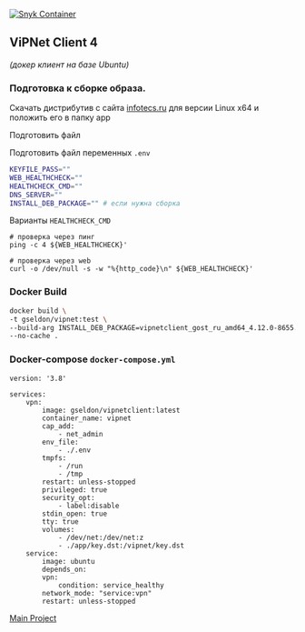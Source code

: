 [![Snyk Container](https://github.com/gseldon/vipnet-client-docker/actions/workflows/snyk-container.yml/badge.svg)](https://github.com/gseldon/vipnet-client-docker/actions/workflows/snyk-container.yml)
## ViPNet Client 4 
_(докер клиент на базе Ubuntu)_

### Подготовка к сборке образа.

Скачать дистрибутив с сайта [infotecs.ru](https://infotecs.ru/downloads/all/vipnet-client-4u.html) для версии Linux x64 и положить его в папку app

Подготовить файл 

Подготовить файл переменных ```.env```

```sh
KEYFILE_PASS=""
WEB_HEALTHCHECK=""
HEALTHCHECK_CMD=""
DNS_SERVER=""
INSTALL_DEB_PACKAGE="" # если нужна сборка
```
Варианты ```HEALTHCHECK_CMD```
```
# проверка через пинг
ping -c 4 ${WEB_HEALTHCHECK}'
```

```
# проверка через web
curl -o /dev/null -s -w "%{http_code}\n" ${WEB_HEALTHCHECK}'
```
### Docker Build

```sh
docker build \
-t gseldon/vipnet:test \
--build-arg INSTALL_DEB_PACKAGE=vipnetclient_gost_ru_amd64_4.12.0-8655.deb \
--no-cache .
```

### Docker-compose ```docker-compose.yml```

```docker
version: '3.8'

services:
    vpn:
        image: gseldon/vipnetclient:latest
        container_name: vipnet
        cap_add:
            - net_admin
        env_file:
            - ./.env
        tmpfs:
            - /run
            - /tmp
        restart: unless-stopped
        privileged: true
        security_opt:
            - label:disable
        stdin_open: true
        tty: true
        volumes:
            - /dev/net:/dev/net:z
            - ./app/key.dst:/vipnet/key.dst
    service:
        image: ubuntu
        depends_on: 
        vpn:
            condition: service_healthy
        network_mode: "service:vpn"
        restart: unless-stopped
```


[Main Project](https://github.com/gseldon/vipnet-client)
